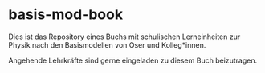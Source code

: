 # basis-mod-book
Dies ist das Repository eines Buchs mit schulischen Lerneinheiten zur Physik nach den Basismodellen von Oser und Kolleg*innen.

Angehende Lehrkräfte sind gerne eingeladen zu diesem Buch beizutragen.